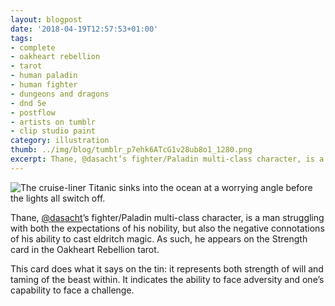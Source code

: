 ```yaml
---
layout: blogpost
date: '2018-04-19T12:57:53+01:00'
tags:
- complete
- oakheart rebellion
- tarot
- human paladin
- human fighter
- dungeons and dragons
- dnd 5e
- postflow
- artists on tumblr
- clip studio paint
category: illustration
thumb: ../img/blog/tumblr_p7ehk6ATcG1v28ub8o1_1280.png
excerpt: Thane, @dasacht’s fighter/Paladin multi-class character, is a man struggling with both the expectations of his nobility
---
```


 ![The cruise-liner Titanic sinks into the ocean at a worrying angle before the lights all switch off.](/img/blog/tumblr_p7ehk6ATcG1v28ub8o1_1280.png) 


Thane, [@dasacht](https://tmblr.co/mdhzzcAzF2ih8DLt2wscbbQ)’s fighter/Paladin multi-class character, is a man struggling with both the expectations of his nobility, but also the negative connotations of his ability to cast eldritch magic. As such, he appears on the Strength card in the Oakheart Rebellion tarot.

This card does what it says on the tin: it represents both strength of will and taming of the beast within. It indicates the ability to face adversity and one’s capability to face a challenge.

